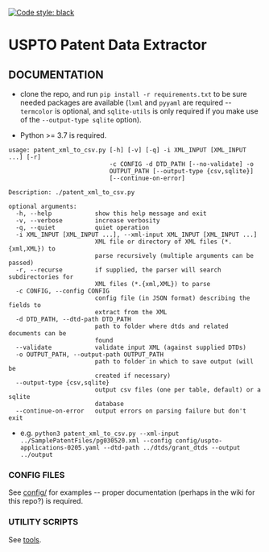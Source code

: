 [![Code style: black](https://img.shields.io/badge/code%20style-black-000000.svg)](https://github.com/psf/black)

# USPTO Patent Data Extractor

## DOCUMENTATION

* clone the repo, and run `pip install -r requirements.txt` to be sure needed packages are available (`lxml` and `pyyaml` are required -- `termcolor` is optional, and `sqlite-utils` is only required if you make use of the `--output-type sqlite` option).

* Python >= 3.7 is required.

```
usage: patent_xml_to_csv.py [-h] [-v] [-q] -i XML_INPUT [XML_INPUT ...] [-r]
                            -c CONFIG -d DTD_PATH [--no-validate] -o
                            OUTPUT_PATH [--output-type {csv,sqlite}]
                            [--continue-on-error]

Description: ./patent_xml_to_csv.py

optional arguments:
  -h, --help            show this help message and exit
  -v, --verbose         increase verbosity
  -q, --quiet           quiet operation
  -i XML_INPUT [XML_INPUT ...], --xml-input XML_INPUT [XML_INPUT ...]
                        XML file or directory of XML files (*.{xml,XML}) to
                        parse recursively (multiple arguments can be passed)
  -r, --recurse         if supplied, the parser will search subdirectories for
                        XML files (*.{xml,XML}) to parse
  -c CONFIG, --config CONFIG
                        config file (in JSON format) describing the fields to
                        extract from the XML
  -d DTD_PATH, --dtd-path DTD_PATH
                        path to folder where dtds and related documents can be
                        found
  --validate            validate input XML (against supplied DTDs)
  -o OUTPUT_PATH, --output-path OUTPUT_PATH
                        path to folder in which to save output (will be
                        created if necessary)
  --output-type {csv,sqlite}
                        output csv files (one per table, default) or a sqlite
                        database
  --continue-on-error   output errors on parsing failure but don't exit

```

* e.g. `python3 patent_xml_to_csv.py --xml-input ../SamplePatentFiles/pg030520.xml --config config/uspto-applications-0205.yaml --dtd-path ../dtds/grant_dtds --output ../output`



### CONFIG FILES
See [config/](config/) for examples -- proper documentation (perhaps in the wiki for this repo?) is required.


### UTILITY SCRIPTS
See [tools](tools/).
